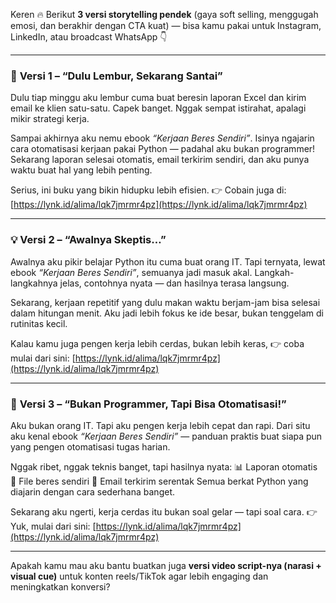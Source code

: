 Keren 🔥
Berikut **3 versi storytelling pendek** (gaya soft selling, menggugah emosi, dan berakhir dengan CTA kuat) — bisa kamu pakai untuk Instagram, LinkedIn, atau broadcast WhatsApp 👇

---

### 🧠 **Versi 1 – “Dulu Lembur, Sekarang Santai”**

Dulu tiap minggu aku lembur cuma buat beresin laporan Excel dan kirim email ke klien satu-satu.
Capek banget. Nggak sempat istirahat, apalagi mikir strategi kerja.

Sampai akhirnya aku nemu ebook *“Kerjaan Beres Sendiri”*.
Isinya ngajarin cara otomatisasi kerjaan pakai Python — padahal aku bukan programmer!
Sekarang laporan selesai otomatis, email terkirim sendiri, dan aku punya waktu buat hal yang lebih penting.

Serius, ini buku yang bikin hidupku lebih efisien.
👉 Cobain juga di: [https://lynk.id/alima/lqk7jmrmr4pz](https://lynk.id/alima/lqk7jmrmr4pz)

---

### 💡 **Versi 2 – “Awalnya Skeptis…”**

Awalnya aku pikir belajar Python itu cuma buat orang IT.
Tapi ternyata, lewat ebook *“Kerjaan Beres Sendiri”*, semuanya jadi masuk akal.
Langkah-langkahnya jelas, contohnya nyata — dan hasilnya terasa langsung.

Sekarang, kerjaan repetitif yang dulu makan waktu berjam-jam bisa selesai dalam hitungan menit.
Aku jadi lebih fokus ke ide besar, bukan tenggelam di rutinitas kecil.

Kalau kamu juga pengen kerja lebih cerdas, bukan lebih keras,
👉 coba mulai dari sini: [https://lynk.id/alima/lqk7jmrmr4pz](https://lynk.id/alima/lqk7jmrmr4pz)

---

### 🚀 **Versi 3 – “Bukan Programmer, Tapi Bisa Otomatisasi!”**

Aku bukan orang IT. Tapi aku pengen kerja lebih cepat dan rapi.
Dari situ aku kenal ebook *“Kerjaan Beres Sendiri”* — panduan praktis buat siapa pun yang pengen otomatisasi tugas harian.

Nggak ribet, nggak teknis banget, tapi hasilnya nyata:
📊 Laporan otomatis
📂 File beres sendiri
📧 Email terkirim serentak
Semua berkat Python yang diajarin dengan cara sederhana banget.

Sekarang aku ngerti, kerja cerdas itu bukan soal gelar — tapi soal cara.
👉 Yuk, mulai dari sini: [https://lynk.id/alima/lqk7jmrmr4pz](https://lynk.id/alima/lqk7jmrmr4pz)

---

Apakah kamu mau aku bantu buatkan juga **versi video script-nya (narasi + visual cue)** untuk konten reels/TikTok agar lebih engaging dan meningkatkan konversi?
